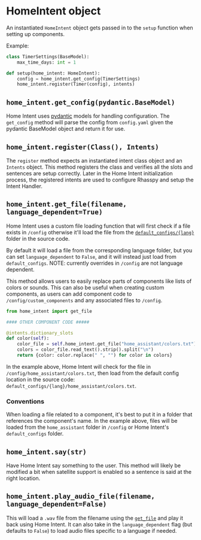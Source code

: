 # HomeIntent object
An instantiated `HomeIntent` object gets passed in to the `setup` function when setting up components.

Example:
```python hl_lines="4"
class TimerSettings(BaseModel):
    max_time_days: int = 1

def setup(home_intent: HomeIntent):
    config = home_intent.get_config(TimerSettings)
    home_intent.register(Timer(config), intents)
```

## `home_intent.get_config(pydantic.BaseModel)`
Home Intent uses [pydantic](https://pydantic-docs.helpmanual.io/) models for handling configuration. The `get_config` method will parse the config from `config.yaml` given the pydantic BaseModel object and return it for use.

## `home_intent.register(Class(), Intents)`
The `register` method expects an instantiated intent class object and an `Intents` object. This method registers the class and verifies all the slots and sentences are setup correctly. Later in the Home Intent initialization process, the registered intents are used to configure Rhasspy and setup the Intent Handler.

## `home_intent.get_file(filename, language_dependent=True)`
Home Intent uses a custom file loading function that will first check if a file exists in `/config` otherwise it'll load the file from the [`default_configs/{lang}`](https://github.com/JarvyJ/HomeIntent/tree/main/home_intent/default_configs) folder in the source code.

By default it will load a file from the corresponding language folder, but you can set `language_dependent` to `False`, and it will instead just load from `default_configs`. NOTE: currently overrides in `/config` are not language dependent. 

This method allows users to easily replace parts of components like lists of colors or sounds. This can also be useful when creating custom components, as users can add component code to `/config/custom_components` and any associated files to `/config`.

```python hl_lines="7"
from home_intent import get_file

#### OTHER COMPONENT CODE #####

@intents.dictionary_slots
def color(self):
    color_file = self.home_intent.get_file("home_assistant/colors.txt")
    colors = color_file.read_text().strip().split("\n")
    return {color: color.replace(" ", "") for color in colors}

```

In the example above, Home Intent will check for the file in `/config/home_assistant/colors.txt`, then load from the default config location in the source code: `default_configs/{lang}/home_assistant/colors.txt`.

### Conventions
When loading a file related to a component, it's best to put it in a folder that references the component's name. In the example above, files will be loaded from the `home_assistant` folder in `/config` or Home Intent's `default_configs` folder.

## `home_intent.say(str)`
Have Home Intent say something to the user. This method will likely be modified a bit when satellite support is enabled so a sentence is said at the right location.

## `home_intent.play_audio_file(filename, language_dependent=False)`
This will load a `.wav` file from the filename using the [`get_file`](./home-intent-object.md#home_intentget_filefilename-language_dependenttrue) and play it back using Home Intent. It can also take in the `language_dependent` flag (but defaults to `False`) to load audio files specific to a language if needed.
